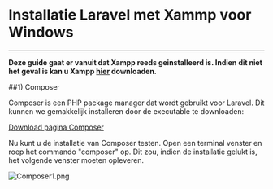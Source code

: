 # Installatie Laravel met Xammp voor Windows

****

**Deze guide gaat er vanuit dat Xampp reeds geinstalleerd is. Indien dit niet het geval is kan u Xampp [hier](https://www.apachefriends.org/index.html "Download Xampp") downloaden.**


##1) Composer 

Composer is een PHP package manager dat wordt gebruikt voor Laravel. Dit kunnen we gemakkelijk installeren door de executable te downloaden:

[Download pagina Composer](https://getcomposer.org/download/ "Composer downloads")

Nu kunt u de installatie van Composer testen. Open een terminal venster en roep het commando "composer" op. Dit zou, indien de installatie gelukt is, het volgende venster moeten opleveren.

![Composer1.png](/img/composer1.png "Composer installatie gelukt")